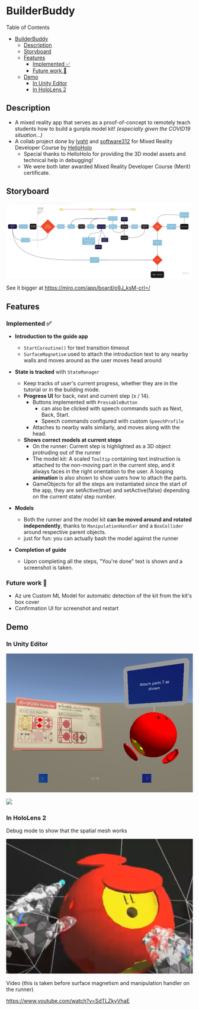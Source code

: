 # BuilderBuddy

Table of Contents

- [BuilderBuddy](#builderbuddy)
  - [Description](#description)
  - [Storyboard](#storyboard)
  - [Features](#features)
    - [Implemented ✅](#implemented-)
    - [Future work 🤞](#future-work-)
  - [Demo](#demo)
    - [In Unity Editor](#in-unity-editor)
    - [In HoloLens 2](#in-hololens-2)

## Description

- A mixed reality app that serves as a proof-of-concept to remotely teach students how to build a gunpla model kit! _(especially given the COVID19 situation...)_
- A collab project done by [lyqht](https://github.com/lyqht) and [software312](https://github.com/software312) for Mixed Reality Developer Course by [HelloHolo](https://helloholo.sg/)
  - Special thanks to HelloHolo for providing the 3D model assets and technical help in debugging!
  - We were both later awarded Mixed Reality Developer Course (Merit) certificate.

## Storyboard

![](demo/storyboard.jpg)

See it bigger at https://miro.com/app/board/o9J_ksM-crI=/

## Features

### Implemented ✅

- **Introduction to the guide app**

  - `StartCoroutine()` for text transition timeout
  - `SurfaceMagnetism` used to attach the introduction text to any nearby walls and moves around as the user moves head around

- **State is tracked** with `StateManager`
  - Keep tracks of user's current progress, whether they are in the tutorial or in the building mode.
  - **Progress UI** for back, next and current step (x / 14).
    - Buttons implemented with `PressableButton`
      - can also be clicked with speech commands such as Next, Back, Start.
      - Speech commands configured with custom `SpeechProfile`
    - Attaches to nearby walls similarly, and moves along with the head.
  - **Shows correct models at current steps**
    - On the runner: Current step is highlighted as a 3D object protruding out of the runner
    - The model kit: A scaled `Tooltip` containing text instruction is attached to the non-moving part in the current step, and it always faces in the right orientation to the user. A looping **animation** is also shown to show users how to attach the parts.
    - GameObjects for all the steps are instantiated since the start of the app, they are setActive(true) and setActive(false) depending on the current state/ step number.
- **Models**
  - Both the runner and the model kit **can be moved around and rotated independently**, thanks to `ManipulationHandler` and a `BoxCollider` around respective parent objects.
  - just for fun: you can actually bash the model against the runner
- **Completion of guide**
  - Upon completing all the steps, "You're done" text is shown and a screenshot is taken.

### Future work 🤞

- Az ure Custom ML Model for automatic detection of the kit from the kit's box cover
- Confirmation UI for screenshot and restart

## Demo

### In Unity Editor

![](demo/haro_both.png)

![](demo/demo_in_unity.gif)

### In HoloLens 2

Debug mode to show that the spatial mesh works

![](demo/before_removal_of_mesh.png)

Video (this is taken before surface magnetism and manipulation handler on the runner)

https://www.youtube.com/watch?v=SdTLZkyVhaE
